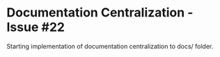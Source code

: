 # Documentation Centralization - Issue #22

Starting implementation of documentation centralization to docs/ folder.
